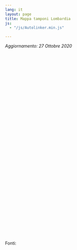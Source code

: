 ```yaml
---
lang: it
layout: page
title: Mappa tamponi Lombardia
js:
  - "/js/Autolinker.min.js"

---
```


_Aggiornamento: 27 Ottobre 2020_

<link rel="stylesheet" href="https://unpkg.com/leaflet@1.7.1/dist/leaflet.css"
  integrity="sha512-xodZBNTC5n17Xt2atTPuE1HxjVMSvLVW9ocqUKLsCC5CXdbqCmblAshOMAS6/keqq/sMZMZ19scR4PsZChSR7A=="
  crossorigin=""/>
<script src="https://unpkg.com/leaflet@1.7.1/dist/leaflet.js"
  integrity="sha512-XQoYMqMTK8LvdxXYG3nZ448hOEQiglfqkJs1NOQV44cWnUrBc8PkAOcXy20w0vlaXaVUearIOBhiXZ5V3ynxwA=="
  crossorigin=""></script>

<link rel="stylesheet" href="https://cdnjs.cloudflare.com/ajax/libs/Leaflet.awesome-markers/2.0.2/leaflet.awesome-markers.css" />
<script src="https://cdnjs.cloudflare.com/ajax/libs/Leaflet.awesome-markers/2.0.2/leaflet.awesome-markers.min.js"></script>
<link rel="stylesheet" href="https://unpkg.com/leaflet.markercluster@1.4.1/dist/MarkerCluster.css"
   crossorigin=""/>

<link rel="stylesheet" href="https://unpkg.com/leaflet.markercluster@1.4.1/dist/MarkerCluster.Default.css"
   crossorigin=""/>

 <script src="https://unpkg.com/leaflet.markercluster@1.4.1/dist/leaflet.markercluster.js"
   crossorigin=""></script>

<style>
#map{ height: 600px }
</style>

<div id="map"></div>

Fonti: 


<script>

window.onload = function() {
var vialMarker = L.AwesomeMarkers.icon({
icon: 'vial',
prefix: 'fa',
markerColor: 'red'
});

var markerList=[];
{% for member in site.data.machgen.mappe.Lombardia.tamponi %}
{% if member.LATITUDINE != blank and member.LONGITUDINE != blank %}
markerList.push([{{member.LATITUDINE}}, {{member.LONGITUDINE}}, "{{member.ATS|uri_escape}}", "{{member.DOVE|uri_escape}}", "{{member.ORARI|uri_escape}}", "{{member['NOTE SUL SERVIZIO']|uri_escape}}"]);
{% endif %}
{% endfor %}

// initialize the map
var map = L.map('map');

// create the tile layer with correct attribution
var osmUrl='{{site.tile_map}}';
var osmAttrib='&copy; <a href="http://www.openstreetmap.org/copyright">OpenStreetMap</a>, Tiles courtesy of <a href="http://leafletjs.com/" target="_blank">Leaflet</a>';
var osm = new L.TileLayer(osmUrl, {minZoom: 6, maxZoom: 19, attribution: osmAttrib});


var sumLat = 0.;
var sumLon = 0.;
var countMarkers=0;

markers = L.markerClusterGroup();

for (var i=0; i<markerList.length; i++) {
    var lat = markerList[i][0];
    var lon = markerList[i][1];
    var popupATS = markerList[i][2];
    var popupDOVE = markerList[i][3];
    var popupORARI = markerList[i][4];
    var popupNOTE = markerList[i][5];

    // Raccolte fondi, Supporto psicologico, Servizi e iniziative solidali pubbliche, Servizi e iniziative solidali private, Richiesta aiuto

    if (!isNaN(lat) && !isNaN(lon)) {
        var markerLocation = new L.LatLng(lat, lon);

        var marker = new L.Marker(markerLocation, { icon: vialMarker} );
        markerText="<h3>"+decodeURI(popupDOVE)+"</h3>";
        markerText+="<table>";
        if (popupATS) {
            markerText+="<tr><td>ATS</td><td>"+decodeURI(popupATS)+"</td></tr>";
        }
        if (popupORARI) {
            markerText+="<tr><td>ORARI</td><td>"+decodeURI(popupORARI)+"</td></tr>";
        }
        if (popupNOTE) {
            markerText+="<tr><td>NOTE</td><td>"+decodeURI(popupNOTE)+"</td></tr>";
        }
        markerText+="</table>";

        marker.bindPopup(Autolinker.link(markerText, newWindow=true));

        markers.addLayer(marker);

        sumLat += lat;
        sumLon += lon;
        countMarkers++;
    }
}


map.addLayer(markers);
map.addLayer(osm).setView([sumLat / countMarkers, sumLon / countMarkers], 7);
map.fitBounds(markers.getBounds().pad(0.1));
}

</script>

